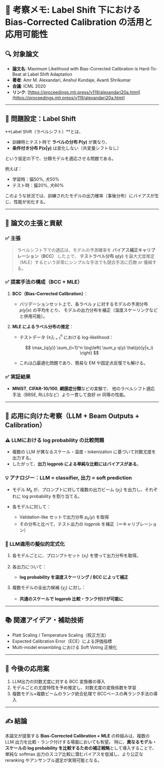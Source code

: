 # 🧠 考察メモ: Label Shift 下における Bias-Corrected Calibration の活用と応用可能性

## 🔍 対象論文

* **論文名**: Maximum Likelihood with Bias-Corrected Calibration is Hard-To-Beat at Label Shift Adaptation
* **著者**: Amr M. Alexandari, Anshul Kundaje, Avanti Shrikumar
* **会議**: ICML 2020
* **リンク**: [https://proceedings.mlr.press/v119/alexandari20a.html](https://proceedings.mlr.press/v119/alexandari20a.html)

---

## 🎯 問題設定：Label Shift

\*\*Label Shift（ラベルシフト）\*\*とは、

* 訓練時とテスト時で **ラベルの分布 P(y)** が異なり、
* **条件付き分布 P(x|y)** は変化しない（共変量シフトなし）

という仮定の下で、分類モデルを適応させる問題である。

例えば：

* 学習時：猫50%, 犬50%
* テスト時：猫20%, 犬80%

このような状況では、訓練されたモデルの出力確率（事後分布）にバイアスが生じ、性能が劣化する。

---

## 📌 論文の主張と貢献

### ✅ 主張

> ラベルシフト下での適応は、モデルの予測確率を **バイアス補正キャリブレーション（BCC）** した上で、
> **テストラベル分布 q(y)** を最大尤度推定（MLE）するという非常にシンプルな手法でも競合手法に匹敵 or 優越する。

### ✅ 提案手法の構成（BCC + MLE）

1. **BCC（Bias-Corrected Calibration）**：

   * バリデーションセット上で、各ラベル $y$ に対するモデルの予測分布 $p(y|x)$ の平均をとり、
     モデルの出力分布を補正（温度スケーリングなどと併用可能）。
2. **MLE によるラベル分布の推定**：

   * テストデータ $\{x_i\}_{i=1}^{n}$ における log-likelihood：

     $$
     \max_{q(y)} \sum_{i=1}^n \log\left( \sum_y q(y) \hat{p}(y|x_i) \right)
     $$
   * これは凸最適化問題であり、簡易な EM や固定点反復でも解ける。

### ✅ 実証結果

* **MNIST**, **CIFAR-10/100**, **網膜症分類**などの実験で、
  他のラベルシフト適応手法（BBSE, RLLSなど）より一貫して良好 or 同等の性能。

---

## 🔎 応用に向けた考察（LLM + Beam Outputs + Calibration）

### ⚠️ LLMにおける log probability の比較問題

* 複数の LLM が異なるスケール・温度・tokenization に基づいて対数尤度を出力する。
* したがって、**出力 logprob による単純な比較にはバイアスがある**。

### 💡 アナロジー：LLM = classifier, 出力 = soft prediction

* モデル $M_k$ が、プロンプトに対して複数の出力ビーム $\{y_j\}$ を出力し、それぞれに log probability を割り当てる。
* 各モデルに対して：

  * Validation-like セットで出力分布 $p_k(y)$ を取得
  * その分布と比べて、テスト出力の logprob を補正（＝キャリブレーション）

### 🧠 LLM適用の擬似的定式化

1. 各モデルごとに、プロンプトセット $\{x_i\}$ を使って出力分布を取得。
2. 各出力について：

   * **log probability を温度スケーリング / BCC によって補正**
3. 複数モデルの全出力候補 $\{y_j\}$ に対し：

   * **共通のスケールで logprob 比較・ランク付けが可能に**

---

## 📚 関連アイデア・補助技術

* Platt Scaling / Temperature Scaling（校正方法）
* Expected Calibration Error（ECE）による評価指標
* Multi-model ensembling における Soft Voting 正規化

---

## 📝 今後の応用案

1. LLM出力の対数尤度に対する BCC 変換層の導入
2. モデルごとの尤度特性を予め推定し、対数尤度の変換係数を学習
3. 複数モデル×複数ビームのランク統合処理で BCCベースの再ランク手法の導入

---

## ✍️ 結論

本論文が提案する **Bias-Corrected Calibration + MLE** の枠組みは、複数の LLM 出力を比較・ランク付けする場面においても有望。
特に、**異なるモデル・スケールの log probability を比較するための補正戦略**として導入することで、
単純な softmax 出力のスコア比較に潜むバイアスを低減し、より公正な reranking やアンサンブル選定が実現可能となる。


